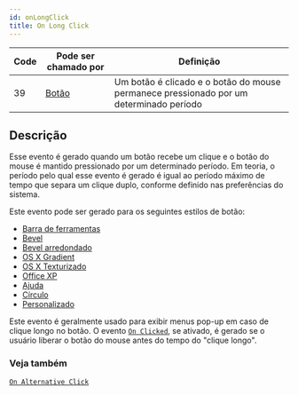 ```yaml
---
id: onLongClick
title: On Long Click
---
```


| Code | Pode ser chamado por                    | Definição                                                                              |
| ---- | --------------------------------------- | -------------------------------------------------------------------------------------- |
| 39   | [Botão](FormObjects/button_overview.md) | Um botão é clicado e o botão do mouse permanece pressionado por um determinado período |


## Descrição

Esse evento é gerado quando um botão recebe um clique e o botão do mouse é mantido pressionado por um determinado período. Em teoria, o período pelo qual esse evento é gerado é igual ao período máximo de tempo que separa um clique duplo, conforme definido nas preferências do sistema.

Este evento pode ser gerado para os seguintes estilos de botão:

- [Barra de ferramentas](FormObjects/button_overview.md#toolbar)
- [Bevel](FormObjects/button_overview.md#bevel)
- [Bevel arredondado](FormObjects/button_overview.md#rounded-bevel)
- [OS X Gradient](FormObjects/button_overview.md#os-x-gradient)
- [OS X Texturizado](FormObjects/button_overview.md#os-x-textured)
- [Office XP](FormObjects/button_overview.md#office-xp)
- [Ajuda](FormObjects/button_overview.md#help)
- [Círculo](FormObjects/button_overview.md#circle)
- [Personalizado](FormObjects/button_overview.md#custom)

Este evento é geralmente usado para exibir menus pop-up em caso de clique longo no botão. O evento [`On Clicked`](onClicked.md), se ativado, é gerado se o usuário liberar o botão do mouse antes do tempo do "clique longo".

### Veja também
[`On Alternative Click`](onAlternativeClick.md)